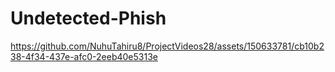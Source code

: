# Undetected-Phish
https://github.com/NuhuTahiru8/ProjectVideos28/assets/150633781/cb10b238-4f34-437e-afc0-2eeb40e5313e
